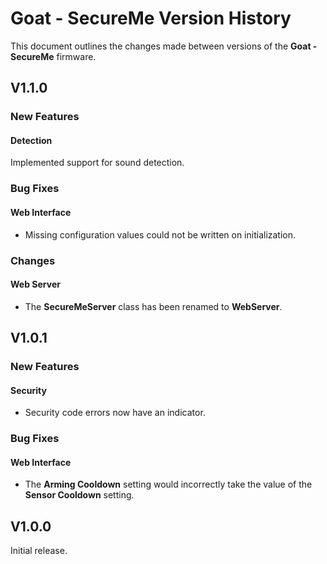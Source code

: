 # Goat - SecureMe Version History

This document outlines the changes made between versions of the **Goat - SecureMe** firmware.

## V1.1.0

### New Features

#### Detection

Implemented support for sound detection.

### Bug Fixes

#### Web Interface

   - Missing configuration values could not be written on initialization.

### Changes

#### Web Server

   - The **SecureMeServer** class has been renamed to **WebServer**.

## V1.0.1

### New Features

#### Security

   - Security code errors now have an indicator.

### Bug Fixes

#### Web Interface

   - The **Arming Cooldown** setting would incorrectly take the value of the **Sensor Cooldown** setting.

## V1.0.0

Initial release.
